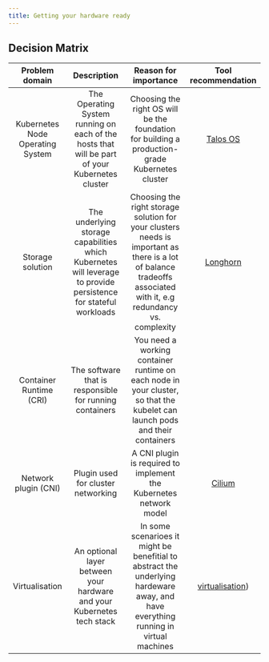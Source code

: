 ```yaml
---
title: Getting your hardware ready
---
```

## Decision Matrix

| Problem domain | Description | Reason for importance | Tool recommendation |
|:---:|:---:|:---:|:---:|
| Kubernetes Node Operating System | The Operating System running on each of the hosts that will be part of your Kubernetes cluster | Choosing the right OS will be the foundation for building a production-grade Kubernetes cluster | [Talos OS](hardware_ready/ADRs/talos_as_os.md) |
| Storage solution | The underlying storage capabilities which Kubernetes will leverage to provide persistence for stateful workloads | Choosing the right storage solution for your clusters needs is important as there is a lot of balance tradeoffs associated with it, e.g redundancy vs. complexity | [Longhorn](Longhorn_as_storage_solution.md) |
| Container Runtime (CRI) | The software that is responsible for running containers | You need a working container runtime on each node in your cluster, so that the kubelet can launch pods and their containers |  |
| Network plugin (CNI) | Plugin used for cluster networking | A CNI plugin is required to implement the Kubernetes network model | [Cilium](Cilium_as_network_plugin.md) |
| Virtualisation | An optional layer between your hardware and your Kubernetes tech stack | In some scenarioes it might be benefitial to abstract the underlying hardeware away, and have everything running in virtual machines | [virtualisation](virtualisation.md)) |

